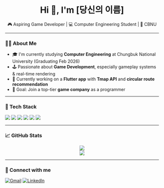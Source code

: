<h1 align="center">Hi 👋, I'm [당신의 이름]</h1>
<p align="center">🎮 Aspiring Game Developer | 💻 Computer Engineering Student | 📍 CBNU</p>

---

### 👨‍💻 About Me

- 🎓 I'm currently studying **Computer Engineering** at Chungbuk National University (Graduating Feb 2026)
- 🕹️ Passionate about **Game Development**, especially gameplay systems & real-time rendering
- 🌱 Currently working on a **Flutter app** with **Tmap API** and **circular route recommendation**
- 🎯 Goal: Join a top-tier **game company** as a programmer

---

### 🧰 Tech Stack

<p>
  <img src="https://img.shields.io/badge/C++-00599C?style=flat&logo=c%2B%2B&logoColor=white"/>
  <img src="https://img.shields.io/badge/Unity-000000?style=flat&logo=unity&logoColor=white"/>
  <img src="https://img.shields.io/badge/Flutter-02569B?style=flat&logo=flutter&logoColor=white"/>
  <img src="https://img.shields.io/badge/Dart-0175C2?style=flat&logo=dart&logoColor=white"/>
  <img src="https://img.shields.io/badge/Python-3776AB?style=flat&logo=python&logoColor=white"/>
  <img src="https://img.shields.io/badge/XGBoost-EC6C00?style=flat&logo=data:image/png;base64,..."/>
</p>

---

### 📈 GitHub Stats

<p align="center">
  <img src="https://github-readme-stats.vercel.app/api?username=your_username&show_icons=true&theme=radical" />
  <br />
  <img src="https://github-readme-stats.vercel.app/api/top-langs/?username=your_username&layout=compact&theme=radical" />
</p>

---

### 🔗 Connect with me

[![Gmail](https://img.shields.io/badge/Email-red?style=flat&logo=gmail&logoColor=white)](mailto:inno6734@gmail.com)
[![LinkedIn](https://img.shields.io/badge/LinkedIn-blue?style=flat&logo=linkedin&logoColor=white)](https://linkedin.com/in/yourprofile)
